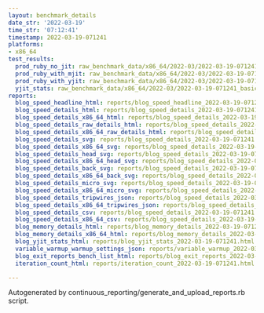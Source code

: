 ```yaml
---
layout: benchmark_details
date_str: '2022-03-19'
time_str: '07:12:41'
timestamp: 2022-03-19-071241
platforms:
- x86_64
test_results:
  prod_ruby_no_jit: raw_benchmark_data/x86_64/2022-03/2022-03-19-071241_basic_benchmark_prod_ruby_no_jit.json
  prod_ruby_with_mjit: raw_benchmark_data/x86_64/2022-03/2022-03-19-071241_basic_benchmark_prod_ruby_with_mjit.json
  prod_ruby_with_yjit: raw_benchmark_data/x86_64/2022-03/2022-03-19-071241_basic_benchmark_prod_ruby_with_yjit.json
  yjit_stats: raw_benchmark_data/x86_64/2022-03/2022-03-19-071241_basic_benchmark_yjit_stats.json
reports:
  blog_speed_headline_html: reports/blog_speed_headline_2022-03-19-071241.html
  blog_speed_details_html: reports/blog_speed_details_2022-03-19-071241.html
  blog_speed_details_x86_64_html: reports/blog_speed_details_2022-03-19-071241.x86_64.html
  blog_speed_details_raw_details_html: reports/blog_speed_details_2022-03-19-071241.raw_details.html
  blog_speed_details_x86_64_raw_details_html: reports/blog_speed_details_2022-03-19-071241.x86_64.raw_details.html
  blog_speed_details_svg: reports/blog_speed_details_2022-03-19-071241.svg
  blog_speed_details_x86_64_svg: reports/blog_speed_details_2022-03-19-071241.x86_64.svg
  blog_speed_details_head_svg: reports/blog_speed_details_2022-03-19-071241.head.svg
  blog_speed_details_x86_64_head_svg: reports/blog_speed_details_2022-03-19-071241.x86_64.head.svg
  blog_speed_details_back_svg: reports/blog_speed_details_2022-03-19-071241.back.svg
  blog_speed_details_x86_64_back_svg: reports/blog_speed_details_2022-03-19-071241.x86_64.back.svg
  blog_speed_details_micro_svg: reports/blog_speed_details_2022-03-19-071241.micro.svg
  blog_speed_details_x86_64_micro_svg: reports/blog_speed_details_2022-03-19-071241.x86_64.micro.svg
  blog_speed_details_tripwires_json: reports/blog_speed_details_2022-03-19-071241.tripwires.json
  blog_speed_details_x86_64_tripwires_json: reports/blog_speed_details_2022-03-19-071241.x86_64.tripwires.json
  blog_speed_details_csv: reports/blog_speed_details_2022-03-19-071241.csv
  blog_speed_details_x86_64_csv: reports/blog_speed_details_2022-03-19-071241.x86_64.csv
  blog_memory_details_html: reports/blog_memory_details_2022-03-19-071241.html
  blog_memory_details_x86_64_html: reports/blog_memory_details_2022-03-19-071241.x86_64.html
  blog_yjit_stats_html: reports/blog_yjit_stats_2022-03-19-071241.html
  variable_warmup_warmup_settings_json: reports/variable_warmup_2022-03-19-071241.warmup_settings.json
  blog_exit_reports_bench_list_html: reports/blog_exit_reports_2022-03-19-071241.bench_list.html
  iteration_count_html: reports/iteration_count_2022-03-19-071241.html

---
```

Autogenerated by continuous_reporting/generate_and_upload_reports.rb script.
